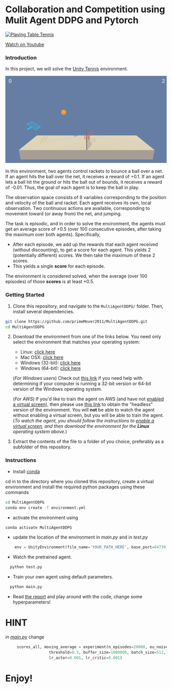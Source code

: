 # Collaboration and Competition using Mulit Agent DDPG and Pytorch

[![Playing Table Tennis](http://img.youtube.com/vi/rYCCLhIvtHQ/0.jpg)](http://www.youtube.com/watch?v=rYCCLhIvtHQ)

[Watch on Youtube](https://www.youtube.com/watch?v=rYCCLhIvtHQ&feature=youtu.be)



### Introduction

In this project, we will solve the [Unity Tennis](https://github.com/Unity-Technologies/ml-agents/blob/master/docs/Learning-Environment-Examples.md#tennis) environment.

![Trained Agent](assets/my_trained_agent.gif)

In this environment, two agents control rackets to bounce a ball over a net. If an agent hits the ball over the net, it receives a reward of +0.1.  If an agent lets a ball hit the ground or hits the ball out of bounds, it receives a reward of -0.01.  Thus, the goal of each agent is to keep the ball in play.

The observation space consists of 8 variables corresponding to the position and velocity of the ball and racket. Each agent receives its own, local observation.  Two continuous actions are available, corresponding to movement toward (or away from) the net, and jumping. 

The task is episodic, and in order to solve the environment, the agents must get an average score of +0.5 (over 100 consecutive episodes, after taking the maximum over both agents). Specifically,

- After each episode, we add up the rewards that each agent received (without discounting), to get a score for each agent. This yields 2 (potentially different) scores. We then take the maximum of these 2 scores.
- This yields a single **score** for each episode.

The environment is considered solved, when the average (over 100 episodes) of those **scores** is at least +0.5.

### Getting Started

1. Clone this repository, and navigate to the `MultiAgentDDPG/` folder.  Then, install several dependencies.

```bash
git clone https://github.com/primeMover2011/MultiAgentDDPG.git
cd MultiAgentDDPG
```

2. Download the environment from one of the links below.  You need only select the environment that matches your operating system:
    - Linux: [click here](https://s3-us-west-1.amazonaws.com/udacity-drlnd/P3/Tennis/Tennis_Linux.zip)
    - Mac OSX: [click here](https://s3-us-west-1.amazonaws.com/udacity-drlnd/P3/Tennis/Tennis.app.zip)
    - Windows (32-bit): [click here](https://s3-us-west-1.amazonaws.com/udacity-drlnd/P3/Tennis/Tennis_Windows_x86.zip)
    - Windows (64-bit): [click here](https://s3-us-west-1.amazonaws.com/udacity-drlnd/P3/Tennis/Tennis_Windows_x86_64.zip)
    
    (_For Windows users_) Check out [this link](https://support.microsoft.com/en-us/help/827218/how-to-determine-whether-a-computer-is-running-a-32-bit-version-or-64) if you need help with determining if your computer is running a 32-bit version or 64-bit version of the Windows operating system.

    (_For AWS_) If you'd like to train the agent on AWS (and have not [enabled a virtual screen](https://github.com/Unity-Technologies/ml-agents/blob/master/docs/Training-on-Amazon-Web-Service.md)), then please use [this link](https://s3-us-west-1.amazonaws.com/udacity-drlnd/P3/Tennis/Tennis_Linux_NoVis.zip) to obtain the "headless" version of the environment.  You will **not** be able to watch the agent without enabling a virtual screen, but you will be able to train the agent.  (_To watch the agent, you should follow the instructions to [enable a virtual screen](https://github.com/Unity-Technologies/ml-agents/blob/master/docs/Training-on-Amazon-Web-Service.md), and then download the environment for the **Linux** operating system above._)

3. Extract the contents of the file to a folder of you choice, preferably as a subfolder of this repository.

### Instructions

- Install [conda](https://conda.io/en/latest/miniconda.html) 

cd in to the directory where you cloned this repository, create a virtual environment and install the required python packages using these commands

```bash
cd MultiAgentDDPG
conda env create -f environment.yml
```

- activate the environment using

```bash
conda activate MultiAgentDDPG
```

- update the location of the environment in _main.py_ and in _test.py_

```python
    env = UnityEnvironment(file_name='YOUR_PATH_HERE', base_port=64739)
```

- Watch the pretrained agent.

```python
  python test.py
```


- Train your own agent using default parameters. 

```python
  python main.py
```

- Read [the report](report.md) and play around with the code, change some hyperparameters!

# HINT
_in [main.py](./main.py)_ change
```python
     scores_all, moving_average = experiment(n_episodes=20000, ou_noise=2.0, ou_noise_decay_rate=0.998, train_mode=True,
                   threshold=0.5, buffer_size=1000000, batch_size=512, update_every=2, tau=0.01,
                   lr_actor=0.001, lr_critic=0.001)
```


# Enjoy!


